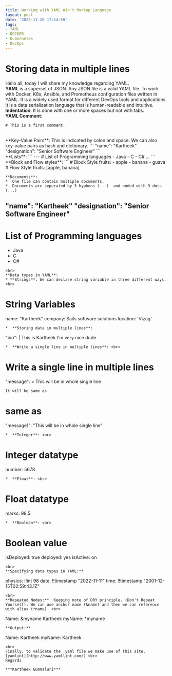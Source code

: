 ```yaml
---
title: Working with YAML Ain't Markup Language
layout: post
date: '2022-11-20 17:14:59'
tags:
- YAML
- DOCKER
- Kubernetes
- DevOps
---
```


# Storing data in multiple lines
Hello all, today I will share my knowledge regarding YAML.<br>
**YAML** is a superset of JSON. Any JSON file is a valid YAML file.
To work with Docker, K8s, Ansible, and Prometheus configuration files written in YAML. It is a widely used format for different DevOps tools and applications. It is a data serialization language that is human-readable and intuitive.<br>
**Indentation**: It is done with one or more spaces but not with tabs. <br>
**YAML Comment**:
```
# This is a first comment. 
```
<br>
**Key-Value Pairs**: This is indicated by colon and space. We can also key-value pairs as hash and dictionary.
```
"name": "Kartheek"
"designation": "Senior Software Engineer"
```
<br>
**Lists**:
```
---
# List of Programming languages
- Java
- C
- C#
...
```
<br>
**Block and Flow styles**:
```
# Block Style 
fruits:
 - apple
 - banana
 - guava
 # Flow Style
fruits: [apple, banana]

```
**Documents**:
*  One file can contain multiple documents.
*  Documents are seperated by 3 hyphens (---)  and ended with 3 dots (...)

```
"name": "Kartheek"
"designation": "Senior Software Engineer"
---
# List of Programming languages
- Java
- C
- C#
```
<br>
**Data types in YAML**:
* **Strings**: We can declare string variable in three different ways.
<br>
```
# String Variables
name: "Kartheek"
company: Sails software solutions
location: 'Vizag'
```
*  **Storing data in multiple lines**:
```
"bio": |
 This is Kartheek
 I'm very nice dude.
```
*  **Write a single line in multiple lines**: <br>
```
 # Write a single line in multiple lines
 "message": >
 This will
 be
 in whole single line
 ```
 It will be same as
 ```
# same as
"message1": "This will be in whole single line"
```
*  **Integer**: <br>
```
# Integer datatype
number: 5678
```
*  **Float**: <br>
```
# Float datatype
marks: 98.5
```
*  **Boolean**: <br>
```
# Boolean value
isDeployed: true
deployed: yes
isActive: on
```
<br>
**Specifying data types in YAML:** 
```
physics: !!int 98 
date: !!timestamp "2022-11-11"
time: !!timestamp "2001-12-15T02:59:43.1Z"
```
<br>
**Repeated Nodes:**  Keeping note of DRY principle. (Don't Repeat Yourself). We can use anchor name (&name) and then we can reference with alias (*name) .<br>
```
Name:  &myname Kartheek
myName: *myname
```
**Output:**
```
Name:
Kartheek
myName:
Kartheek
```
<br>
Finally, to validate the .yaml file we make use of this site.
[yamlint](http://www.yamllint.com/) <br>
Regards

***Kartheek Gummaluri***
